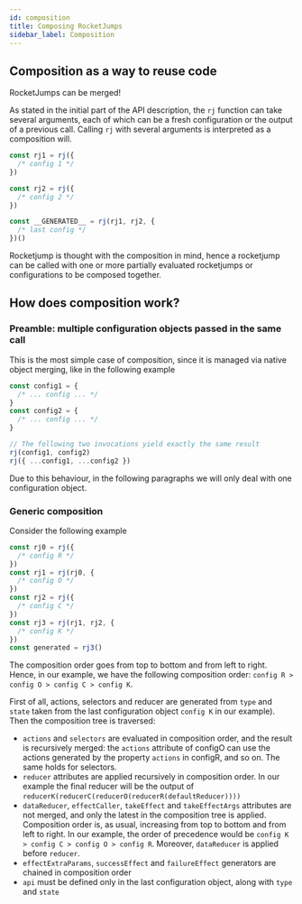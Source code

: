 ```yaml
---
id: composition
title: Composing RocketJumps
sidebar_label: Composition
---
```


## Composition as a way to reuse code

RocketJumps can be merged!

As stated in the initial part of the API description, the `rj` function can take several arguments, each of which can be a fresh configuration or the output of a previous call. Calling `rj` with several arguments is interpreted as a composition will.

```js
const rj1 = rj({
  /* config 1 */
})

const rj2 = rj({
  /* config 2 */
})

const __GENERATED__ = rj(rj1, rj2, {
  /* last config */
})()
```

Rocketjump is thought with the composition in mind, hence a rocketjump can be called with one or more partially evaluated rocketjumps or configurations to be composed together.

## How does composition work?

### Preamble: multiple configuration objects passed in the same call

This is the most simple case of composition, since it is managed via native object merging, like in the following example

```js
const config1 = {
  /* ... config ... */
}
const config2 = {
  /* ... config ... */
}

// The following two invocations yield exactly the same result
rj(config1, config2)
rj({ ...config1, ...config2 })
```

Due to this behaviour, in the following paragraphs we will only deal with one configuration object.

### Generic composition

Consider the following example

```js
const rj0 = rj({
  /* config R */
})
const rj1 = rj(rj0, {
  /* config O */
})
const rj2 = rj({
  /* config C */
})
const rj3 = rj(rj1, rj2, {
  /* config K */
})
const generated = rj3()
```

The composition order goes from top to bottom and from left to right. Hence, in our example, we have the following composition order: `config R > config O > config C > config K`.

First of all, actions, selectors and reducer are generated from `type` and `state` taken from the last configuration object `config K` in our example). Then the composition tree is traversed:

- `actions` and `selectors` are evaluated in composition order, and the result is recursively merged: the `actions` attribute of configO can use the actions generated by the property `actions` in configR, and so on. The same holds for selectors.
- `reducer` attributes are applied recursively in composition order. In our example the final reducer will be the output of `reducerK(reducerC(reducerO(reducerR(defaultReducer))))`
- `dataReducer`, `effectCaller`, `takeEffect` and `takeEffectArgs` attributes are not merged, and only the latest in the composition tree is applied. Composition order is, as usual, increasing from top to bottom and from left to right. In our example, the order of precedence would be `config K > config C > config O > config R`. Moreover, `dataReducer` is applied before `reducer`.
- `effectExtraParams`, `successEffect` and `failureEffect` generators are chained in composition order
- `api` must be defined only in the last configuration object, along with `type` and `state`
